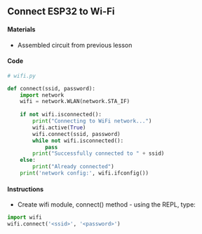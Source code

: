 ## Connect ESP32 to Wi-Fi

#### Materials
 - Assembled circuit from previous lesson

#### Code
```Python
# wifi.py

def connect(ssid, password):
    import network
    wifi = network.WLAN(network.STA_IF)
    
    if not wifi.isconnected():
        print("Connecting to WiFi network...")
        wifi.active(True)
        wifi.connect(ssid, password)
        while not wifi.isconnected():
            pass
        print("Successfully connected to " + ssid)
    else:
        print("Already connected")
    print('network config:', wifi.ifconfig())
```
#### Instructions
 - Create wifi module, connect() method - using the REPL, type:
```Python
import wifi
wifi.connect('<ssid>', '<password>')
```
